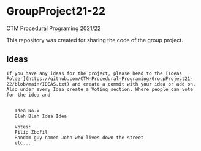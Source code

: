 # GroupProject21-22
CTM Procedural Programing 2021/22

This repository was created for sharing the code of the group project.
## Ideas
    If you have any ideas for the project, please head to the [Ideas Folder](https://github.com/CTM-Procedural-Programing/GroupProject21-22/blob/main/IDEAS.txt) and create a commit with your idea or add on.
    Also under every Idea create a Voting section. Where people can vote for the idea and

 ```

    Idea No.x
    Blah Blah Idea Idea

    Votes:
    Filip Zbořil
    Random guy named John who lives down the street
    etc...
    
```

